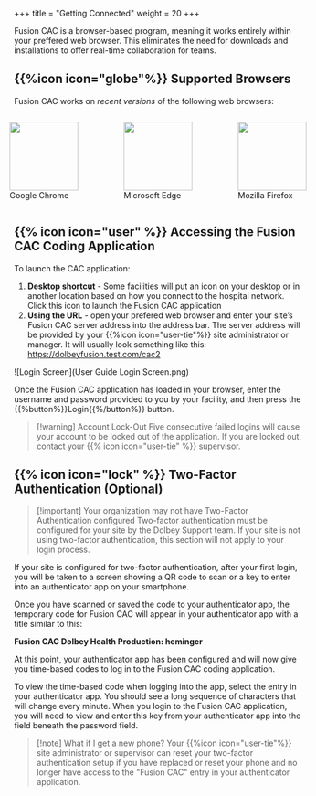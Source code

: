 +++
title = "Getting Connected"
weight = 20
+++

Fusion CAC is a browser-based program, meaning it works entirely within your preffered web browser. This eliminates the need for downloads and installations to offer real-time collaboration for teams.

## {{%icon icon="globe"%}} Supported Browsers

Fusion CAC works on *recent versions* of the following web browsers:

<div style="display: flex; justify-content: center;">
  <figure>
    <img src="https://upload.wikimedia.org/wikipedia/commons/e/e1/Google_Chrome_icon_%28February_2022%29.svg"
         style="width: 120px">
    <figcaption>Google Chrome</figcaption>
  </figure>
  <figure>
    <img src="https://upload.wikimedia.org/wikipedia/commons/7/7e/Microsoft_Edge_logo_%282019%29.png"
         style="width: 120px">
    <figcaption>Microsoft Edge</figcaption>
  </figure>
  <figure>
    <img src="https://upload.wikimedia.org/wikipedia/commons/7/76/Mozilla_Firefox_logo_2013.svg"
         style="width: 120px">
    <figcaption>Mozilla Firefox</figcaption>
  </figure>
</div>


## {{% icon icon="user" %}} Accessing the Fusion CAC Coding Application

To launch the CAC application:
  1. **Desktop shortcut** - Some facilities will put an icon on your desktop or in another location based on how you connect to the hospital network. Click this icon to launch the Fusion CAC application
  2. **Using the URL** - open your prefered web browser and enter your site’s Fusion CAC server
address into the address bar. The server address will be provided by your {{%icon icon="user-tie"%}} site
administrator or manager. It will usually look something like this: https://dolbeyfusion.test.com/cac2


![Login Screen](User Guide Login Screen.png)

Once the Fusion CAC application has loaded in your browser, enter the username
and password provided to you by your facility, and then press the
{{%button%}}Login{{%/button%}} button.

> [!warning] Account Lock-Out
> Five consecutive failed logins will cause your account to be locked out of
> the application.  If you are locked out, contact your
> {{% icon icon="user-tie" %}} supervisor.

## {{% icon icon="lock" %}} Two-Factor Authentication (Optional)

> [!important] Your organization may not have Two-Factor Authentication configured
> Two-factor authentication must be configured for your site by the Dolbey
> Support team. If your site is not using two-factor authentication, this
> section will not apply to your login process.

If your site is configured for two-factor authentication, after your first
login, you will be taken to a screen showing a QR code to scan or a key to
enter into an authenticator app on your smartphone.

Once you have scanned or saved the code to your authenticator app, the temporary code for Fusion CAC will appear in your
authenticator  app with a title similar to this:

**Fusion CAC Dolbey Health Production: heminger**

At this point, your authenticator app has been
configured and will now give you time-based codes to log in to the Fusion CAC
coding application.

To view the time-based code when logging into the app, select the entry in
your authenticator app. You should see a long sequence of characters that will
change every minute.  When you login to the Fusion CAC application, you will
need to view and enter this key from your authenticator
app into the field beneath the password field.

> [!note] What if I get a new phone?
> Your {{%icon icon="user-tie"%}} site administrator or supervisor can reset
> your two-factor authentication setup if you have replaced or reset your phone
> and no longer have access to the "Fusion CAC" entry in your authenticator
> application.

